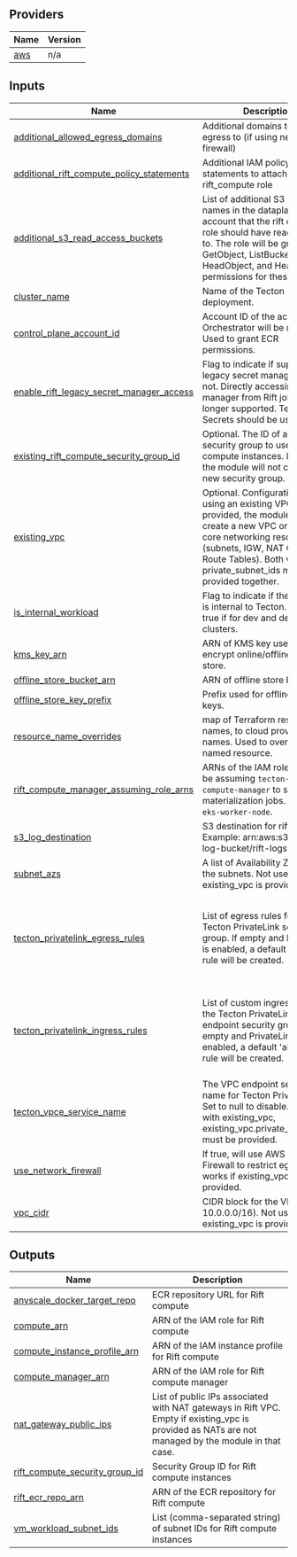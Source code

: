 <!-- BEGIN_TF_DOCS -->

## Providers

| Name | Version |
|------|---------|
| <a name="provider_aws"></a> [aws](#provider\_aws) | n/a |
## Inputs

| Name | Description | Type | Default | Required |
|------|-------------|------|---------|:--------:|
| <a name="input_additional_allowed_egress_domains"></a> [additional\_allowed\_egress\_domains](#input\_additional\_allowed\_egress\_domains) | Additional domains to allow egress to (if using network firewall) | `list(string)` | `[]` | no |
| <a name="input_additional_rift_compute_policy_statements"></a> [additional\_rift\_compute\_policy\_statements](#input\_additional\_rift\_compute\_policy\_statements) | Additional IAM policy statements to attach to the rift\_compute role | `list(any)` | `[]` | no |
| <a name="input_additional_s3_read_access_buckets"></a> [additional\_s3\_read\_access\_buckets](#input\_additional\_s3\_read\_access\_buckets) | List of additional S3 bucket names in the dataplane account that the rift compute role should have read access to. The role will be granted GetObject, ListBucket, HeadObject, and HeadBucket permissions for these buckets. | `list(string)` | `[]` | no |
| <a name="input_cluster_name"></a> [cluster\_name](#input\_cluster\_name) | Name of the Tecton deployment. | `string` | n/a | yes |
| <a name="input_control_plane_account_id"></a> [control\_plane\_account\_id](#input\_control\_plane\_account\_id) | Account ID of the account Orchestrator will be running in. Used to grant ECR permissions. | `string` | `null` | no |
| <a name="input_enable_rift_legacy_secret_manager_access"></a> [enable\_rift\_legacy\_secret\_manager\_access](#input\_enable\_rift\_legacy\_secret\_manager\_access) | Flag to indicate if supporting legacy secret management or not. Directly accessing secret manager from Rift jobs is no longer supported. Tecton Secrets should be used instead | `bool` | `false` | no |
| <a name="input_existing_rift_compute_security_group_id"></a> [existing\_rift\_compute\_security\_group\_id](#input\_existing\_rift\_compute\_security\_group\_id) | Optional. The ID of an existing security group to use for Rift compute instances. If provided, the module will not create a new security group. | `string` | `null` | no |
| <a name="input_existing_vpc"></a> [existing\_vpc](#input\_existing\_vpc) | Optional. Configuration for using an existing VPC. If provided, the module will not create a new VPC or related core networking resources (subnets, IGW, NAT GWs, Route Tables). Both vpc\_id and private\_subnet\_ids must be provided together. | <pre>object({<br/>    vpc_id               = string<br/>    private_subnet_ids   = list(string)<br/>  })</pre> | `null` | no |
| <a name="input_is_internal_workload"></a> [is\_internal\_workload](#input\_is\_internal\_workload) | Flag to indicate if the workload is internal to Tecton. Set it to true if for dev and demo clusters. | `bool` | `false` | no |
| <a name="input_kms_key_arn"></a> [kms\_key\_arn](#input\_kms\_key\_arn) | ARN of KMS key used to encrypt online/offline feature store. | `string` | `null` | no |
| <a name="input_offline_store_bucket_arn"></a> [offline\_store\_bucket\_arn](#input\_offline\_store\_bucket\_arn) | ARN of offline store bucket. | `string` | n/a | yes |
| <a name="input_offline_store_key_prefix"></a> [offline\_store\_key\_prefix](#input\_offline\_store\_key\_prefix) | Prefix used for offline store keys. | `string` | `"offline-store/"` | no |
| <a name="input_resource_name_overrides"></a> [resource\_name\_overrides](#input\_resource\_name\_overrides) | map of Terraform resource names, to cloud provider names. Used to override any named resource. | `map(string)` | `{}` | no |
| <a name="input_rift_compute_manager_assuming_role_arns"></a> [rift\_compute\_manager\_assuming\_role\_arns](#input\_rift\_compute\_manager\_assuming\_role\_arns) | ARNs of the IAM roles that will be assuming `tecton-rift-compute-manager` to start rift materialization jobs. Typically `eks-worker-node`. | `list(string)` | n/a | yes |
| <a name="input_s3_log_destination"></a> [s3\_log\_destination](#input\_s3\_log\_destination) | S3 destination for rift job logs, Example: arn:aws:s3:::tecton-log-bucket/rift-logs | `string` | n/a | yes |
| <a name="input_subnet_azs"></a> [subnet\_azs](#input\_subnet\_azs) | A list of Availability Zones for the subnets. Not used if existing\_vpc is provided. | `list(string)` | `[]` | no |
| <a name="input_tecton_privatelink_egress_rules"></a> [tecton\_privatelink\_egress\_rules](#input\_tecton\_privatelink\_egress\_rules) | List of egress rules for the Tecton PrivateLink security group. If empty and PrivateLink is enabled, a default 'allow all' rule will be created. | <pre>list(object({<br/>    cidr        = string<br/>    from_port   = number<br/>    to_port     = number<br/>    protocol    = string<br/>    description = string<br/>  }))</pre> | `[]` | no |
| <a name="input_tecton_privatelink_ingress_rules"></a> [tecton\_privatelink\_ingress\_rules](#input\_tecton\_privatelink\_ingress\_rules) | List of custom ingress rules for the Tecton PrivateLink endpoint security group. If empty and PrivateLink is enabled, a default 'allow all' rule will be created. | <pre>list(object({<br/>    cidr        = string<br/>    from_port   = number<br/>    to_port     = number<br/>    protocol    = string<br/>    description = string<br/>  }))</pre> | `[]` | no |
| <a name="input_tecton_vpce_service_name"></a> [tecton\_vpce\_service\_name](#input\_tecton\_vpce\_service\_name) | The VPC endpoint service name for Tecton PrivateLink. Set to null to disable. If enabled with existing\_vpc, existing\_vpc.private\_subnet\_ids must be provided. | `string` | `null` | no |
| <a name="input_use_network_firewall"></a> [use\_network\_firewall](#input\_use\_network\_firewall) | If true, will use AWS Network Firewall to restrict egress. Only works if existing\_vpc is not provided. | `bool` | `false` | no |
| <a name="input_vpc_cidr"></a> [vpc\_cidr](#input\_vpc\_cidr) | CIDR block for the VPC (e.g. 10.0.0.0/16). Not used if existing\_vpc is provided. | `string` | `"10.0.0.0/16"` | no |  
## Outputs

| Name | Description |
|------|-------------|
| <a name="output_anyscale_docker_target_repo"></a> [anyscale\_docker\_target\_repo](#output\_anyscale\_docker\_target\_repo) | ECR repository URL for Rift compute |
| <a name="output_compute_arn"></a> [compute\_arn](#output\_compute\_arn) | ARN of the IAM role for Rift compute |
| <a name="output_compute_instance_profile_arn"></a> [compute\_instance\_profile\_arn](#output\_compute\_instance\_profile\_arn) | ARN of the IAM instance profile for Rift compute |
| <a name="output_compute_manager_arn"></a> [compute\_manager\_arn](#output\_compute\_manager\_arn) | ARN of the IAM role for Rift compute manager |
| <a name="output_nat_gateway_public_ips"></a> [nat\_gateway\_public\_ips](#output\_nat\_gateway\_public\_ips) | List of public IPs associated with NAT gateways in Rift VPC. Empty if existing\_vpc is provided as NATs are not managed by the module in that case. |
| <a name="output_rift_compute_security_group_id"></a> [rift\_compute\_security\_group\_id](#output\_rift\_compute\_security\_group\_id) | Security Group ID for Rift compute instances |
| <a name="output_rift_ecr_repo_arn"></a> [rift\_ecr\_repo\_arn](#output\_rift\_ecr\_repo\_arn) | ARN of the ECR repository for Rift compute |
| <a name="output_vm_workload_subnet_ids"></a> [vm\_workload\_subnet\_ids](#output\_vm\_workload\_subnet\_ids) | List (comma-separated string) of subnet IDs for Rift compute instances |
<!-- END_TF_DOCS -->
